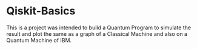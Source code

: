 # Qiskit-Basics
This is a project was intended to build a Quantum Program to simulate the result and plot the same as a graph of a Classical Machine and also on a Quantum Machine of IBM.
